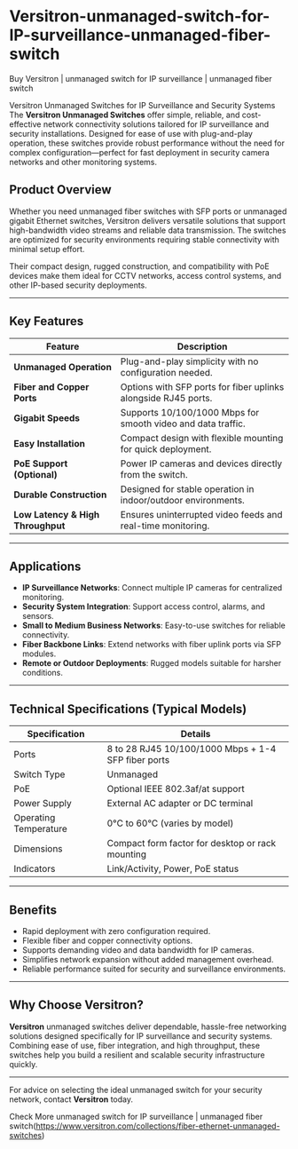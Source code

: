 # Versitron-unmanaged-switch-for-IP-surveillance-unmanaged-fiber-switch 

Buy Versitron | unmanaged switch for IP surveillance | unmanaged fiber switch

Versitron Unmanaged Switches for IP Surveillance and Security Systems
The **Versitron Unmanaged Switches** offer simple, reliable, and cost-effective network connectivity solutions tailored for IP surveillance and security installations. Designed for ease of use with plug-and-play operation, these switches provide robust performance without the need for complex configuration—perfect for fast deployment in security camera networks and other monitoring systems.


## Product Overview

Whether you need unmanaged fiber switches with SFP ports or unmanaged gigabit Ethernet switches, Versitron delivers versatile solutions that support high-bandwidth video streams and reliable data transmission. The switches are optimized for security environments requiring stable connectivity with minimal setup effort.

Their compact design, rugged construction, and compatibility with PoE devices make them ideal for CCTV networks, access control systems, and other IP-based security deployments.

---

## Key Features

| Feature                        | Description                                                  |
|-------------------------------|--------------------------------------------------------------|
| **Unmanaged Operation**        | Plug-and-play simplicity with no configuration needed.       |
| **Fiber and Copper Ports**     | Options with SFP ports for fiber uplinks alongside RJ45 ports.|
| **Gigabit Speeds**             | Supports 10/100/1000 Mbps for smooth video and data traffic. |
| **Easy Installation**          | Compact design with flexible mounting for quick deployment.  |
| **PoE Support (Optional)**     | Power IP cameras and devices directly from the switch.       |
| **Durable Construction**      | Designed for stable operation in indoor/outdoor environments. |
| **Low Latency & High Throughput** | Ensures uninterrupted video feeds and real-time monitoring. |

---

## Applications

- **IP Surveillance Networks**: Connect multiple IP cameras for centralized monitoring.
- **Security System Integration**: Support access control, alarms, and sensors.
- **Small to Medium Business Networks**: Easy-to-use switches for reliable connectivity.
- **Fiber Backbone Links**: Extend networks with fiber uplink ports via SFP modules.
- **Remote or Outdoor Deployments**: Rugged models suitable for harsher conditions.

---

## Technical Specifications (Typical Models)

| Specification           | Details                                                  |
|-------------------------|-----------------------------------------------------------|
| Ports                  | 8 to 28 RJ45 10/100/1000 Mbps + 1-4 SFP fiber ports       |
| Switch Type            | Unmanaged                                                 |
| PoE                    | Optional IEEE 802.3af/at support                          |
| Power Supply           | External AC adapter or DC terminal                         |
| Operating Temperature  | 0°C to 60°C (varies by model)                             |
| Dimensions             | Compact form factor for desktop or rack mounting          |
| Indicators             | Link/Activity, Power, PoE status                           |

---

## Benefits

- Rapid deployment with zero configuration required.
- Flexible fiber and copper connectivity options.
- Supports demanding video and data bandwidth for IP cameras.
- Simplifies network expansion without added management overhead.
- Reliable performance suited for security and surveillance environments.

---

## Why Choose Versitron?

**Versitron** unmanaged switches deliver dependable, hassle-free networking solutions designed specifically for IP surveillance and security systems. Combining ease of use, fiber integration, and high throughput, these switches help you build a resilient and scalable security infrastructure quickly.

---

For advice on selecting the ideal unmanaged switch for your security network, contact **Versitron** today.

Check More unmanaged switch for IP surveillance | unmanaged fiber switch(https://www.versitron.com/collections/fiber-ethernet-unmanaged-switches)

